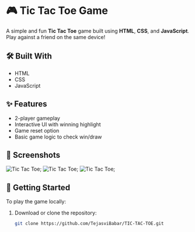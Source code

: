 # 🎮 Tic Tac Toe Game

A simple and fun **Tic Tac Toe** game built using **HTML**, **CSS**, and **JavaScript**. Play against a friend on the same device!

## 🛠️ Built With

- HTML
- CSS
- JavaScript

## ✨ Features

- 2-player gameplay
- Interactive UI with winning highlight
- Game reset option
- Basic game logic to check win/draw

## 📸 Screenshots

![Tic Tac Toe](screenshot/Screenshot1.png);
![Tic Tac Toe](screenshot/Screenshot1.png);
![Tic Tac Toe](screenshot/Screenshot1.png);





## 🚀 Getting Started

To play the game locally:

1. Download or clone the repository:
   ```bash
   git clone https://github.com/TejasviBabar/TIC-TAC-TOE.git
